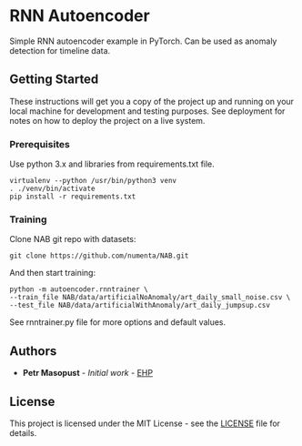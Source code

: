 # RNN Autoencoder

Simple RNN autoencoder example in PyTorch. Can be used as anomaly detection for timeline data. 

## Getting Started

These instructions will get you a copy of the project up and running on your local machine for development and testing purposes. See deployment for notes on how to deploy the project on a live system.

### Prerequisites

Use python 3.x and libraries from requirements.txt file.

```
virtualenv --python /usr/bin/python3 venv
. ./venv/bin/activate
pip install -r requirements.txt
```

### Training

Clone NAB git repo with datasets:

```
git clone https://github.com/numenta/NAB.git
```

And then start training:

```
python -m autoencoder.rnntrainer \
--train_file NAB/data/artificialNoAnomaly/art_daily_small_noise.csv \
--test_file NAB/data/artificialWithAnomaly/art_daily_jumpsup.csv
```

See rnntrainer.py file for more options and default values.

## Authors

* **Petr Masopust** - *Initial work* - [EHP](https://github.com/ehp)

## License

This project is licensed under the MIT License - see the [LICENSE](LICENSE) file for details.
